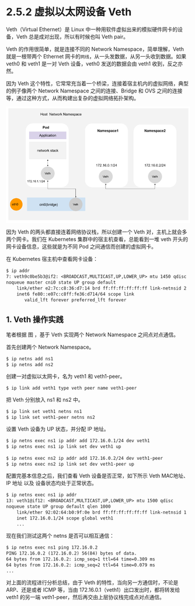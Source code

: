# 2.5.2 虚拟以太网设备 Veth 

Veth（Virtual Ethernet）是 Linux 中一种用软件虚拟出来的模拟硬件网卡的设备，Veth 总是成对出现，所以有时候也叫 Veth pair。

Veth 的作用很简单，就是连接不同的 Network Namespace，简单理解，Veth 就是一根带两个 Ethernet 网卡的`网线`，从一头发数据，从另一头收到数据。如果 veth0 和 veth1 是一对 Veth 设备，veth0 发送的数据会由 veth1 收到，反之亦然。

因为 Veth 这个特性，它常常充当着一个桥梁，连接着宿主机内的虚拟网络，典型的例子像两个 Network Namespace 之间的连接、Bridge 和 OVS 之间的连接等，通过这种方式，从而构建出复杂的虚拟网络拓扑架构。

<div  align="center">
	<img src="../../assets/veth.png" width = "550"  align=center />
</div>

因为 Veth 的两头都直接连着网络协议栈，所以创建一个 Veth 对，主机上就会多两个网卡。我们在 Kubernetes 集群中的宿主机查看，总能看到一堆 veth 开头的网卡设备信息，这些就是为不同 Pod 之间通信而创建的虚拟网卡。

在 Kubernetes 宿主机中查看网卡设备：
```
$ ip addr
7: veth9c0be5b3@if2: <BROADCAST,MULTICAST,UP,LOWER_UP> mtu 1450 qdisc noqueue master cni0 state UP group default 
    link/ether e2:7c:c8:36:d7:14 brd ff:ff:ff:ff:ff:ff link-netnsid 2
    inet6 fe80::e07c:c8ff:fe36:d714/64 scope link 
       valid_lft forever preferred_lft forever
```

## 1. Veth 操作实践

笔者根据 图 ，基于 Veth 实现两个 Network Namespace 之间点对点通信。

首先创建两个  Network Namespace。

```
$ ip netns add ns1
$ ip netns add ns2
```
创建一对虚拟以太网卡，名为 veth1 和 veth1-peer。

```
$ ip link add veth1 type veth peer name veth1-peer
```
把 Veth 分别放入 ns1 和 ns2 中。
```
$ ip link set veth1 netns ns1
$ ip link set veth1-peer netns ns2
```

设置 Veth 设备为 UP 状态，并分配 IP 地址。

```
$ ip netns exec ns1 ip addr add 172.16.0.1/24 dev veth1
$ ip netns exec ns1 ip link set dev veth1 up

$ ip netns exec ns2 ip addr add 172.16.0.2/24 dev veth1-peer
$ ip netns exec ns2 ip link set dev veth1-peer up
```

配置完基本信息之后，我们查看 Veth 设备是否正常，如下所示 Veth MAC地址、IP 地址 以及 设备状态均处于正常状态。

```
$ ip netns exec ns1 ip addr
13: veth1@if12: <BROADCAST,MULTICAST,UP,LOWER_UP> mtu 1500 qdisc noqueue state UP group default qlen 1000
    link/ether 92:02:64:b0:9f:0e brd ff:ff:ff:ff:ff:ff link-netnsid 1
    inet 172.16.0.1/24 scope global veth1
    ...
```

现在我们测试这两个 netns 是否可以相互通信：

```
$ ip netns exec ns1 ping 172.16.0.2
PING 172.16.0.2 (172.16.0.2) 56(84) bytes of data.
64 bytes from 172.16.0.2: icmp_seq=1 ttl=64 time=0.309 ms
64 bytes from 172.16.0.2: icmp_seq=2 ttl=64 time=0.079 ms
...
```

对上面的流程进行分析总结，由于 Veth 的特性，当向另一方通信时，不论是 ARP、还是或者 ICMP 等，当由 172.16.0.1（veth1）出口发出时，都将转发给 veth1 的另一端 veth1-peer，然后再交由上层协议栈完成点对点通信。